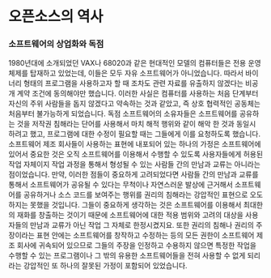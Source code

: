 오픈소스의 역사
====


### 소프트웨어의 상업화와 독점


1980년대에 소개되었던 VAX나 68020과 같은 현대적인 모델의 컴퓨터들은 전용 운영체제를 탑재하고 있었는데, 이들은 모두 자유 소프트웨어가 아니었습니다.
따라서 바이너리 형태의 프로그램을 사용하고자 할 때 조차도 관련 자료를 유출하지 않겠다는 비공개 계약 조건에 동의해야만 했습니다.
이러한 사실은 컴퓨터를 사용하는 처음 단계부터 자신의 주위 사람들을 돕지 않겠다고 약속하는 것과 같았고, 즉 상호 협력적인 공동체는 처음부터 불가능하게 되었습니다.
독점 소프트웨어의 소유자들은 소프트웨어를 공유하는 것을 저작권 침해라는 단어를 사용해서 마치 해적 행위와 같이 해악 한 것과 동일시 하려고 했고, 프로그램에 대한 수정이 필요할 때는 그들에게 이를 요청하도록 했습니다.
소프트웨어 제조 회사들이 사용하는 표현에 내포되어 있는 하나의 가정은 소프트웨어에 있어서 중요한 것은 오직 소프트웨어를 이용해서 수행할 수 있도록 사용자들에게 허용된 작업 자체이지 작업 과정을 통해서 형성될 수 있는 사람들 간의 만남과 교류는 아니라는 점이었습니다.
만약, 이러한 점들이 중요하게 고려되었다면 사람들 간의 만남과 교류를 통해서 소프트웨어가 공유될 수 있다는 무척이나 자연스러운 발상에 근거해서 소프트웨어를 공유하거나 소스 코드를 보여주는 행위를 권리의 침해라는 강압적인 표현으로 오도하지는 못했을 것입니다.
그들이 중요하게 생각하는 것은 소프트웨어를 이용해서 최대한의 재화를 창출하는 것이기 때문에 소프트웨어에 대한 적용 범위와 고려의 대상을 사용자들의 만남과 교류가 아닌 작업 그 자체로 한정시켰지요.
또한 권리의 침해나 권리의 주장이라는 표현 안에는 소프트웨어를 창작하고 수정하는 등의 모든 권한이 소프트웨어 제조 회사에 귀속되어 있으므로 그들의 주장을 인정하고 수용하지 않으면 특정한 작업을 수행할 수 있는 프로그램이나 그 밖의 유용한 소프트웨어들을 전혀 사용할 수 없게 되리라는 강압적인 또 하나의 잘못된 가정이 포함되어 있었습니다.
